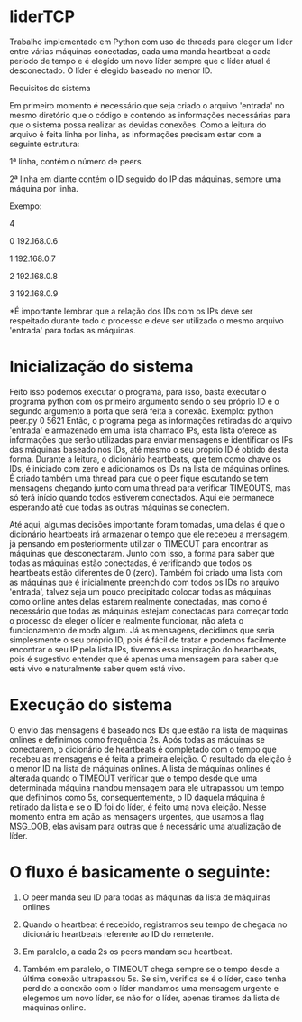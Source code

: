 # liderTCP

Trabalho implementado em Python com uso de threads para eleger um lider entre várias máquinas conectadas, cada uma manda heartbeat a cada período de tempo e é elegído um novo líder sempre que o líder atual é desconectado. O líder é elegido baseado no menor ID.

Requisitos do sistema

Em primeiro momento é necessário que seja criado o arquivo 'entrada' no mesmo diretório que o código e contendo as informações necessárias para que o sistema possa realizar as devidas conexões. Como a leitura do arquivo é feita linha por linha, as informações precisam estar com a seguinte estrutura:

1ª linha, contém o número de peers.

2ª linha em diante contém o ID seguido do IP das máquinas, sempre uma máquina por linha.

Exempo: 

4

0 192.168.0.6

1 192.168.0.7

2 192.168.0.8

3 192.168.0.9

*É importante lembrar que a relação dos IDs com os IPs deve ser respeitado durante todo o processo e deve ser utilizado o mesmo arquivo 'entrada' para todas as máquinas.

# Inicialização do sistema

Feito isso podemos executar o programa, para isso, basta executar o programa python com os primeiro argumento sendo o seu próprio ID e o segundo argumento a porta que será feita a conexão. Exemplo: python peer.py 0 5621
Então, o programa pega as informações retiradas do arquivo 'entrada' e armazenado em uma lista chamado IPs, esta lista oferece as informações que serão utilizadas para enviar mensagens e identificar os IPs das máquinas baseado nos IDs, até mesmo o seu próprio ID é obtido desta forma. Durante a leitura, o dicionário heartbeats, que tem como chave os IDs, é iniciado com zero e adicionamos os IDs na lista de máquinas onlines. É criado também uma thread para que o peer fique escutando se tem mensagens chegando junto com uma thread para verificar TIMEOUTS, mas só terá início quando todos estiverem conectados. Aqui ele permanece esperando até que todas as outras máquinas se conectem.

Até aqui, algumas decisões importante foram tomadas, uma delas é que o dicionário heartbeats irá armazenar o tempo que ele recebeu a mensagem, já pensando em posteriormente utilizar o TIMEOUT para encontrar as máquinas que desconectaram. Junto com isso, a forma para saber que todas as máquinas estão conectadas, é verificando que todos os heartbeats estão diferentes de 0 (zero). Também foi criado uma lista com as máquinas que é inicialmente preenchido com todos os IDs no arquivo 'entrada', talvez seja um pouco precipitado colocar todas as máquinas como online antes delas estarem realmente conectadas, mas como é necessário que todas as máquinas estejam conectadas para começar todo o processo de eleger o líder e realmente funcionar, não afeta o funcionamento de modo algum.
Já as mensagens, decidimos que seria simplesmente o seu próprio ID, pois é fácil de tratar e podemos facilmente encontrar o seu IP pela lista IPs, tivemos essa inspiração do heartbeats, pois é sugestivo entender que é apenas uma mensagem para saber que está vivo e naturalmente saber quem está vivo.

# Execução do sistema

O envio das mensagens é baseado nos IDs que estão na lista de máquinas onlines e definimos como frequência 2s. Após todas as máquinas se conectarem, o dicionário de heartbeats é completado com o tempo que recebeu as mensagens e é feita a primeira eleição. O resultado da eleição é o menor ID na lista de máquinas onlines. A lista de máquinas onlines é alterada quando o TIMEOUT verificar que o tempo desde que uma determinada máquina mandou mensagem para ele ultrapassou um tempo que definimos como 5s, consequentemente, o ID daquela máquina é retirado da lista e se o ID foi do líder, é feito uma nova eleição. Nesse momento entra em ação as mensagens urgentes, que usamos a flag MSG_OOB, elas avisam para outras que é necessário uma atualização de líder.

# O fluxo é basicamente o seguinte:

1. O peer manda seu ID para todas as máquinas da lista de máquinas onlines

2. Quando o heartbeat é recebido, registramos seu tempo de chegada no dicionário heartbeats referente ao ID do remetente.

3. Em paralelo, a cada 2s os peers mandam seu heartbeat.

4. Também em paralelo, o TIMEOUT chega sempre se o tempo desde a última conexão ultrapassou 5s. Se sim, verifica se é o líder, caso tenha perdido a conexão com o líder mandamos uma mensagem urgente e elegemos um novo líder, se não for o líder, apenas tiramos da lista de máquinas online.
